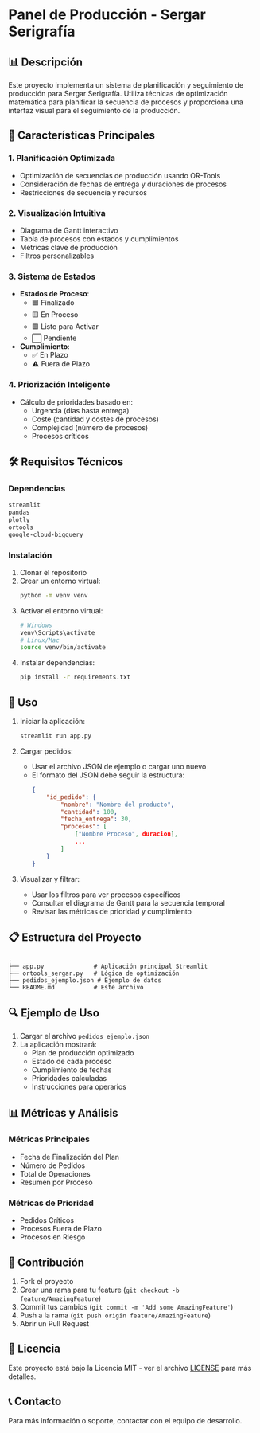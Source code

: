 # Panel de Producción - Sergar Serigrafía

## 📊 Descripción
Este proyecto implementa un sistema de planificación y seguimiento de producción para Sergar Serigrafía. Utiliza técnicas de optimización matemática para planificar la secuencia de procesos y proporciona una interfaz visual para el seguimiento de la producción.

## 🚀 Características Principales

### 1. Planificación Optimizada
- Optimización de secuencias de producción usando OR-Tools
- Consideración de fechas de entrega y duraciones de procesos
- Restricciones de secuencia y recursos

### 2. Visualización Intuitiva
- Diagrama de Gantt interactivo
- Tabla de procesos con estados y cumplimientos
- Métricas clave de producción
- Filtros personalizables

### 3. Sistema de Estados
- **Estados de Proceso**:
  - 🟦 Finalizado
  - 🟨 En Proceso
  - 🟩 Listo para Activar
  - ⬜ Pendiente
- **Cumplimiento**:
  - ✅ En Plazo
  - ⚠️ Fuera de Plazo

### 4. Priorización Inteligente
- Cálculo de prioridades basado en:
  - Urgencia (días hasta entrega)
  - Coste (cantidad y costes de procesos)
  - Complejidad (número de procesos)
  - Procesos críticos

## 🛠️ Requisitos Técnicos

### Dependencias
```bash
streamlit
pandas
plotly
ortools
google-cloud-bigquery
```

### Instalación
1. Clonar el repositorio
2. Crear un entorno virtual:
   ```bash
   python -m venv venv
   ```
3. Activar el entorno virtual:
   ```bash
   # Windows
   venv\Scripts\activate
   # Linux/Mac
   source venv/bin/activate
   ```
4. Instalar dependencias:
   ```bash
   pip install -r requirements.txt
   ```

## 🚀 Uso

1. Iniciar la aplicación:
   ```bash
   streamlit run app.py
   ```

2. Cargar pedidos:
   - Usar el archivo JSON de ejemplo o cargar uno nuevo
   - El formato del JSON debe seguir la estructura:
     ```json
     {
         "id_pedido": {
             "nombre": "Nombre del producto",
             "cantidad": 100,
             "fecha_entrega": 30,
             "procesos": [
                 ["Nombre Proceso", duracion],
                 ...
             ]
         }
     }
     ```

3. Visualizar y filtrar:
   - Usar los filtros para ver procesos específicos
   - Consultar el diagrama de Gantt para la secuencia temporal
   - Revisar las métricas de prioridad y cumplimiento

## 📋 Estructura del Proyecto

```
.
├── app.py              # Aplicación principal Streamlit
├── ortools_sergar.py   # Lógica de optimización
├── pedidos_ejemplo.json # Ejemplo de datos
└── README.md           # Este archivo
```

## 🔍 Ejemplo de Uso

1. Cargar el archivo `pedidos_ejemplo.json`
2. La aplicación mostrará:
   - Plan de producción optimizado
   - Estado de cada proceso
   - Cumplimiento de fechas
   - Prioridades calculadas
   - Instrucciones para operarios

## 📊 Métricas y Análisis

### Métricas Principales
- Fecha de Finalización del Plan
- Número de Pedidos
- Total de Operaciones
- Resumen por Proceso

### Métricas de Prioridad
- Pedidos Críticos
- Procesos Fuera de Plazo
- Procesos en Riesgo

## 🤝 Contribución

1. Fork el proyecto
2. Crear una rama para tu feature (`git checkout -b feature/AmazingFeature`)
3. Commit tus cambios (`git commit -m 'Add some AmazingFeature'`)
4. Push a la rama (`git push origin feature/AmazingFeature`)
5. Abrir un Pull Request

## 📝 Licencia

Este proyecto está bajo la Licencia MIT - ver el archivo [LICENSE](LICENSE) para más detalles.

## 📞 Contacto

Para más información o soporte, contactar con el equipo de desarrollo. 
